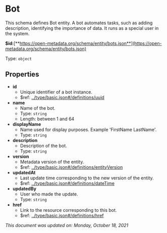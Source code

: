 # Bot

This schema defines Bot entity. A bot automates tasks, such as adding description, identifying the importance of data. It runs as a special user in the system.

**$id:**[**https://open-metadata.org/schema/entity/bots.json**](https://open-metadata.org/schema/entity/bots.json)

Type: `object`

## Properties

* **id**
  * Unique identifier of a bot instance.
  * $ref: [../type/basic.json#/definitions/uuid](../types/basic.md#uuid)
* **name**
  * Name of the bot.
  * Type: `string`
  * Length: between 1 and 64
* **displayName**
  * Name used for display purposes. Example 'FirstName LastName'.
  * Type: `string`
* **description**
  * Description of the bot.
  * Type: `string`
* **version**
  * Metadata version of the entity.
  * $ref: [../type/basic.json#/definitions/entityVersion](../types/basic.md#entityversion)
* **updatedAt**
  * Last update time corresponding to the new version of the entity.
  * $ref: [../type/basic.json#/definitions/dateTime](../types/basic.md#datetime)
* **updatedBy**
  * User who made the update.
  * Type: `string`
* **href**
  * Link to the resource corresponding to this bot.
  * $ref: [../type/basic.json#/definitions/href](../types/basic.md#href)

_This document was updated on: Monday, October 18, 2021_
